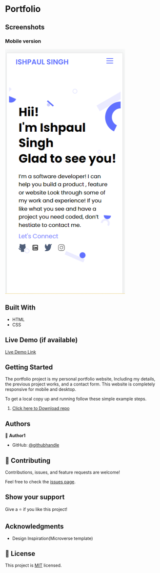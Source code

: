 

# Portfolio
## Screenshots
### Mobile version
![mobile vesion](/assets/images/Screenshot.png)


## Built With

- HTML
- CSS

## Live Demo (if available)

[Live Demo Link](https://livedemo.com)


## Getting Started
The portfolio project is my personal portfolio website, Including my details, the previous project works, and a contact form. This website is completely responsive for mobile and desktop.


To get a local copy up and running follow these simple example steps.

 1. [Click here to Download repo](https://github.com/ishpaul777/Hello-Microverse/archive/refd/heads/master.zip)
 

## Authors

👤 **Author1**

- GitHub: [@githubhandle](https://github.com/ishpaul777)



## 🤝 Contributing

Contributions, issues, and feature requests are welcome!

Feel free to check the [issues page](../../issues/).

## Show your support

Give a ⭐️ if you like this project!

## Acknowledgments

- Design Inspiration(Microverse template)


## 📝 License

This project is [MIT](./MIT.md) licensed.
